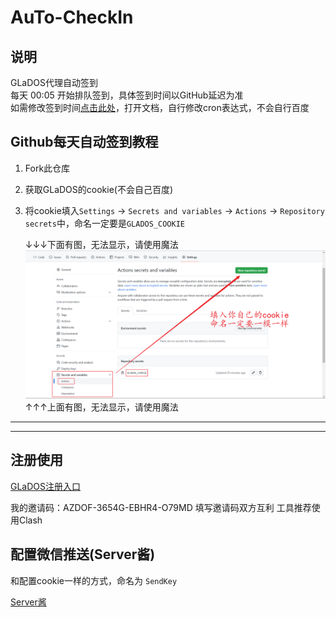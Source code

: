 # AuTo-CheckIn

## 说明
GLaDOS代理自动签到  
每天 00:05 开始排队签到，具体签到时间以GitHub延迟为准  
如需修改签到时间[点击此处](./.github/workflows/GLaDOS_CheckIn.yml)，打开文档，自行修改cron表达式，不会自行百度  


## Github每天自动签到教程

1. Fork此仓库
2. 获取GLaDOS的cookie(不会自己百度)
3. 将cookie填入`Settings` -> `Secrets and variables` -> `Actions` -> `Repository secrets`中，命名一定要是`GLADOS_COOKIE`

    ↓↓↓下面有图，无法显示，请使用魔法
    ![](./GLaDOS/images/img-1.png)
    ↑↑↑上面有图，无法显示，请使用魔法

---
---


## 注册使用

[GLaDOS注册入口](https://github.com/glados-network/GLaDOS)

我的邀请码：AZDOF-3654G-EBHR4-O79MD
填写邀请码双方互利
工具推荐使用Clash


## 配置微信推送(Server酱)

和配置cookie一样的方式，命名为 `SendKey`

[Server酱](https://sct.ftqq.com/)
